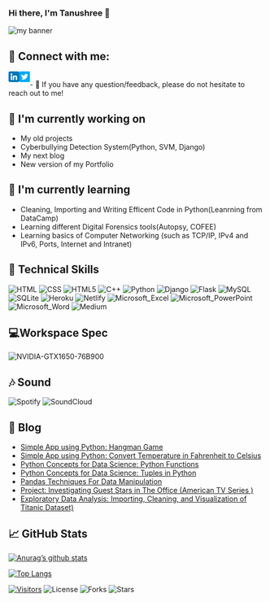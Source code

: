 ### Hi there, I'm Tanushree 👋

<p align=”center”>
<img width=”200" height=”200" src="https://user-images.githubusercontent.com/59421381/144049548-2c28d869-9344-41d9-aad7-ab45ba3bb69a.png" alt="my banner">
</p>

## 🤝 Connect with me:
<a href="https://www.linkedin.com/in/tanushree-nepal/"><img align="left" src="https://raw.githubusercontent.com/Tanushree28/Tanushree28/master/images/linkedin.png" alt="Tanushree Nepal | LinkedIn" width="21px"/></a>
<a href="https://twitter.com/NepalTanushree"><img align="left" src="https://raw.githubusercontent.com/Tanushree28/Tanushree28/master/images/twitter.png" alt="Tanushree Nepal | Twitter" width="21px"/></a>

</br>
- 💬 If you have any question/feedback, please do not hesitate to reach out to me!

## 🔭 I'm currently working on

- My old projects
- Cyberbullying Detection System(Python, SVM, Django)
- My next blog
- New version of my Portfolio

## 🌱 I'm currently learning

- Cleaning, Importing and Writing Efficent Code in Python(Leanrning from DataCamp)
- Learning different Digital Forensics tools(Autopsy, COFEE) 
- Learning basics of Computer Networking (such as TCP/IP, IPv4 and IPv6, Ports, Internet and Intranet)

## 💼 Technical Skills

![HTML](https://img.shields.io/badge/HTML-239120?style=for-the-badge&logo=html5&logoColor=white)
![CSS](https://img.shields.io/badge/CSS-239120?&style=for-the-badge&logo=css3&logoColor=white)
![HTML5](https://img.shields.io/badge/HTML5-E34F26?style=for-the-badge&logo=html5&logoColor=white)
![C++](https://img.shields.io/badge/C%2B%2B-00599C?style=for-the-badge&logo=c%2B%2B&logoColor=white)
![Python](https://img.shields.io/badge/Python-3776AB?style=for-the-badge&logo=python&logoColor=white)
![Django](https://img.shields.io/badge/Django-092E20?style=for-the-badge&logo=django&logoColor=white)
![Flask](https://img.shields.io/badge/Flask-000000?style=for-the-badge&logo=flask&logoColor=white)
![MySQL](https://img.shields.io/badge/MySQL-00000F?style=for-the-badge&logo=mysql&logoColor=white)
![SQLite](https://img.shields.io/badge/SQLite-07405E?style=for-the-badge&logo=sqlite&logoColor=white)
![Heroku](https://img.shields.io/badge/Heroku-430098?style=for-the-badge&logo=heroku&logoColor=white)
![Netlify](https://img.shields.io/badge/Netlify-00C7B7?style=for-the-badge&logo=netlify&logoColor=white)
![Microsoft_Excel](https://img.shields.io/badge/Microsoft_Excel-217346?style=for-the-badge&logo=microsoft-excel&logoColor=white)
![Microsoft_PowerPoint](https://img.shields.io/badge/Microsoft_PowerPoint-B7472A?style=for-the-badge&logo=microsoft-powerpoint&logoColor=white)
![Microsoft_Word](https://img.shields.io/badge/Microsoft_Word-2B579A?style=for-the-badge&logo=microsoft-word&logoColor=white)
![Medium](https://img.shields.io/badge/Medium-12100E?style=for-the-badge&logo=medium&logoColor=white)

## 💻Workspace Spec

![NVIDIA-GTX1650-76B900](https://img.shields.io/badge/NVIDIA-GTX1650-76B900?style=for-the-badge&logo=nvidia&logoColor=white)

## 🎶 Sound

![Spotify](https://img.shields.io/badge/Spotify-1ED760?style=for-the-badge&logo=spotify&logoColor=white)                                                                         ![SoundCloud](https://img.shields.io/badge/SoundCloud-FF3300?style=for-the-badge&logo=soundcloud&logoColor=white)  

## 📝 Blog

- [Simple App using Python: Hangman Game](https://www.datainsightonline.com/post/simple-app-using-python-hangman-game)
- [Simple App using Python: Convert Temperature in Fahrenheit to Celsius](https://www.datainsightonline.com/post/simple-app-using-python-convert-temperature-in-fahrenheit-to-celsius-1)
- [Python Concepts for Data Science: Python Functions](https://www.datainsightonline.com/post/python-concepts-for-data-science-functions)
- [Python Concepts for Data Science: Tuples in Python](https://www.datainsightonline.com/post/python-concepts-for-data-science-tuples)
- [Pandas Techniques For Data Manipulation](https://www.datainsightonline.com/post/pandas-techniques-for-data-manipulation-1)
- [Project: Investigating Guest Stars in The Office (American TV Series )](https://www.datainsightonline.com/post/project-investigating-guest-stars-in-the-office-american-tv-series)
- [Exploratory Data Analysis: Importing, Cleaning, and Visualization of Titanic Dataset)](https://www.datainsightonline.com/post/exploratory-data-analysis-importing-cleaning-and-visualization-of-titanic-dataset)


## 📈 GitHub Stats 

[![Anurag’s github stats](https://github-readme-stats.vercel.app/api?username=Tanushree28)](https://github.com/Tanushree28)

[![Top Langs](https://github-readme-stats.vercel.app/api/top-langs/?username=Tanushree28&layout=compact)](https://github.com/Tanushree28)

[![Visitors](https://visitor-badge.glitch.me/badge?page_id=Tanushree28.Tanushree28)](https://github.com/Tanushree28)
![License](https://badgen.net/github/license/Tanushree28/Tanushree28)
![Forks](https://badgen.net/github/forks/Tanushree28/Tanushree28)
![Stars](https://badgen.net/github/stars/Tanushree28/Tanushree28)
                                                                                                                                         
                                                                                                                                         
<!--
**Tanushree28/Tanushree28** is a ✨ _special_ ✨ repository because its `README.md` (this file) appears on your GitHub profile.

Here are some ideas to get you started:

- 🔭 I’m currently working on ...
- 🌱 I’m currently learning ...
- 👯 I’m looking to collaborate on ...
- 🤔 I’m looking for help with ...
- 💬 Ask me about ...
- 📫 How to reach me: ...
- 😄 Pronouns: ...
- ⚡ Fun fact: ...
-->
